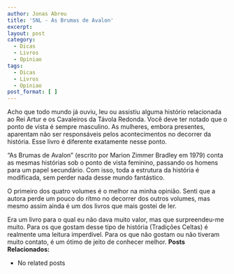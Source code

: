 ```yaml
---
author: Jonas Abreu
title: 'SNL - As Brumas de Avalon'
excerpt:
layout: post
category:
  - Dicas
  - Livros
  - Opiniao
tags:
  - Dicas
  - Livros
  - Opiniao
post_format: [ ]
---
```

Acho que todo mundo já ouviu, leu ou assistiu alguma histório relacionada ao Rei Artur e os Cavaleiros da Távola Redonda. Você deve ter notado que o ponto de vista é sempre masculino. As mulheres, embora presentes, aparentam não ser responsáveis pelos acontecimentos no decorrer da história. Esse livro é diferente exatamente nesse ponto. 

“As Brumas de Avalon” (escrito por Marion Zimmer Bradley em 1979) conta as mesmas histórias sob o ponto de vista feminino, passando os homens para um papel secundário. Com isso, toda a estrutura da história é modificada, sem perder nada desse mundo fantástico. 

O primeiro dos quatro volumes é o melhor na minha opinião. Senti que a autora perde um pouco do rítmo no decorrer dos outros volumes, mas mesmo assim ainda é um dos livros que mais gostei de ler.

Era um livro para o qual eu não dava muito valor, mas que surpreendeu-me muito. Para os que gostam desse tipo de história (Tradições Celtas) é realmente uma leitura imperdível. Para os que não gostam ou não tiveram muito contato, é um ótimo de jeito de conhecer melhor. 
**Posts Relacionados:** 
*   No related posts

















